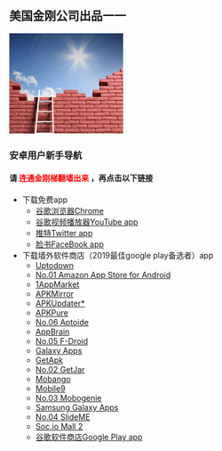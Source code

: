 ## 美国金刚公司出品一一

![image](l-w-s-athird.png)


### 安卓用户新手导航
#### 请<font color="Red"> 连通金刚梯翻墙出来 </font>，再点击以下链接
  - 下载免费app
    - [谷歌浏览器Chrome](https://a2zitpro.github.io/web/downloadchrome)
    - [谷歌视频播放器YouTube app](https://a2zitpro.github.io/web/downloadyoutubeapp)
    - [推特Twitter app](https://a2zitpro.github.io/web/downloadtwitterapp)
    - [脸书FaceBook app](https://a2zitpro.github.io/web/downloadfacebookapp)
  - 下载墙外软件商店（2019最佳google play备选者）app
    - [Uptodown](https://uptodown-android.cn.uptodown.com/android/download)
    - [No.01 Amazon App Store for Android]()
    - [1AppMarket]()
    - [APKMirror]()
    - [APKUpdater*]()
    - [APKPure]()
    - [No.06 Aptoide]()
    - [AppBrain]()
    - [No.05 F-Droid]()
    - [Galaxy Apps]()
    - [GetApk]()
    - [No.02 GetJar]()
    - [Mobango]()
    - [Mobile9]()
    - [No.03 Mobogenie]()
    - [Samsung Galaxy Apps]()
    - [No.04 SlideME]()
    - [Soc.io Mall 2]()
    - [谷歌软件商店Google Play app](https://a2zitpro.github.io/web/downloadgoogleplayapp)    
